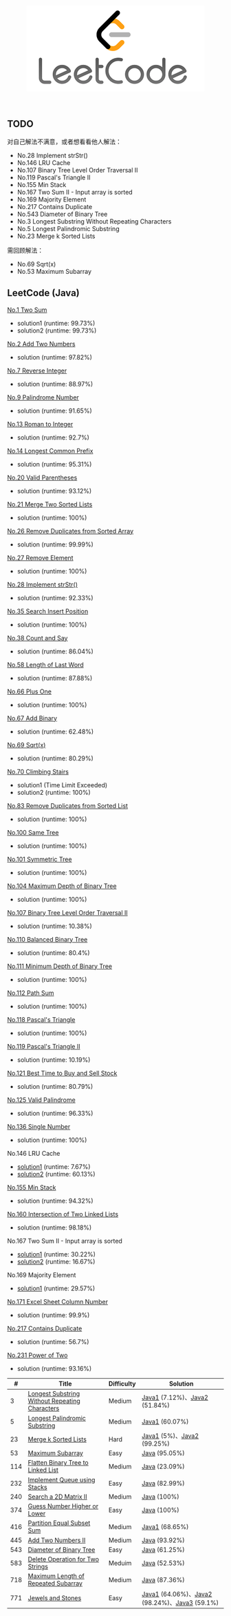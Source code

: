 <p align="center"><img src="https://raw.githubusercontent.com/lewiszlw/notebooks/master/assets/leetcode/leetcode-icon.jpeg"></p>

<p align="center">
    <img src="https://img.shields.io/badge/53/1023-Solved/Total-blue.svg" alt="">
    <img src="https://img.shields.io/badge/Easy-42-green.svg" alt="">
    <img src="https://img.shields.io/badge/Medium-9-orange.svg" alt="">
    <img src="https://img.shields.io/badge/Hard-2-red.svg" alt="">
    <img src="https://img.shields.io/badge/language-java|c-yellow.svg" alt="">
</p>

## TODO
对自己解法不满意，或者想看看他人解法：
- No.28 Implement strStr()
- No.146 LRU Cache 
- No.107 Binary Tree Level Order Traversal II
- No.119 Pascal's Triangle II
- No.155 Min Stack
- No.167 Two Sum II - Input array is sorted
- No.169 Majority Element
- No.217 Contains Duplicate
- No.543 Diameter of Binary Tree
- No.3 Longest Substring Without Repeating Characters
- No.5 Longest Palindromic Substring
- No.23 Merge k Sorted Lists 

需回顾解法：
- No.69 Sqrt(x)
- No.53 Maximum Subarray

## LeetCode (Java)
[No.1 Two Sum](https://github.com/lewiszlw/leetcode/blob/master/leetcode-java/src/main/java/leetcode/algorithms/_001TwoSum.java)
- solution1 (runtime: 99.73%)
- solution2 (runtime: 99.73%)

[No.2 Add Two Numbers](https://github.com/lewiszlw/leetcode/blob/master/leetcode-java/src/main/java/leetcode/algorithms/_0002AddTwoNumbers.java)
- solution (runtime: 97.82%)

[No.7 Reverse Integer](https://github.com/lewiszlw/leetcode/blob/master/leetcode-java/src/main/java/leetcode/algorithms/_007ReverseInteger.java)
- solution (runtime: 88.97%)

[No.9 Palindrome Number](https://github.com/lewiszlw/leetcode/blob/master/leetcode-java/src/main/java/leetcode/algorithms/_009PalindromeNumber.java)
- solution (runtime: 91.65%)

[No.13 Roman to Integer](https://github.com/lewiszlw/leetcode/blob/master/leetcode-java/src/main/java/leetcode/algorithms/_0013RomanToInteger.java)
- solution (runtime: 92.7%)

[No.14 Longest Common Prefix](https://github.com/lewiszlw/leetcode/blob/master/leetcode-java/src/main/java/leetcode/algorithms/_0014LongestCommonPrefix.java)
- solution (runtime: 95.31%)

[No.20 Valid Parentheses](https://github.com/lewiszlw/leetcode/blob/master/leetcode-java/src/main/java/leetcode/algorithms/_0020ValidParentheses.java)
- solution (runtime: 93.12%)

[No.21 Merge Two Sorted Lists](https://github.com/lewiszlw/leetcode/blob/master/leetcode-java/src/main/java/leetcode/algorithms/_0021MergeTwoSortedLists.java)
- solution (runtime: 100%)

[No.26 Remove Duplicates from Sorted Array](https://github.com/lewiszlw/leetcode/blob/master/leetcode-java/src/main/java/leetcode/algorithms/_0026RemoveDuplicatesFromSortedArray.java)
- solution (runtime: 99.99%)

[No.27 Remove Element](https://github.com/lewiszlw/leetcode/blob/master/leetcode-java/src/main/java/leetcode/algorithms/_0027RemoveElement.java)
- solution (runtime: 100%)

[No.28 Implement strStr()](https://github.com/lewiszlw/leetcode/blob/master/leetcode-java/src/main/java/leetcode/algorithms/_0028ImplementstrStr.java)
- solution (runtime: 92.33%)

[No.35 Search Insert Position](https://github.com/lewiszlw/leetcode/blob/master/leetcode-java/src/main/java/leetcode/algorithms/_0035SearchInsertPosition.java)
- solution (runtime: 100%)

[No.38 Count and Say](https://github.com/lewiszlw/leetcode/blob/master/leetcode-java/src/main/java/leetcode/algorithms/_0038CountAndSay.java)
- solution (runtime: 86.04%)

[No.58 Length of Last Word](https://github.com/lewiszlw/leetcode/blob/master/leetcode-java/src/main/java/leetcode/algorithms/_0058LengthOfLastWord.java)
- solution (runtime: 87.88%)

[No.66 Plus One](https://github.com/lewiszlw/leetcode/blob/master/leetcode-java/src/main/java/leetcode/algorithms/_0066PlusOne.java)
- solution (runtime: 100%)

[No.67 Add Binary](https://github.com/lewiszlw/leetcode/blob/master/leetcode-java/src/main/java/leetcode/algorithms/_0067AddBinary.java)
- solution (runtime: 62.48%)

[No.69 Sqrt(x)](https://github.com/lewiszlw/leetcode/blob/master/leetcode-java/src/main/java/leetcode/algorithms/_0069Sqrtx.java)
- solution (runtime: 80.29%)

[No.70 Climbing Stairs](https://github.com/lewiszlw/leetcode/blob/master/leetcode-java/src/main/java/leetcode/algorithms/_0070ClimbingStairs.java)
- solution1 (Time Limit Exceeded)
- solution2 (runtime: 100%)

[No.83 Remove Duplicates from Sorted List](https://github.com/lewiszlw/leetcode/blob/master/leetcode-java/src/main/java/leetcode/algorithms/_0083RemoveDuplicatesFromSortedList.java)
- solution (runtime: 100%)

[No.100 Same Tree](https://github.com/lewiszlw/leetcode/blob/master/leetcode-java/src/main/java/leetcode/algorithms/_0100SameTree.java)
- solution (runtime: 100%)

[No.101 Symmetric Tree](https://github.com/lewiszlw/leetcode/blob/master/leetcode-java/src/main/java/leetcode/algorithms/_0101SymmetricTree.java)
- solution (runtime: 100%)

[No.104 Maximum Depth of Binary Tree](https://github.com/lewiszlw/leetcode/blob/master/leetcode-java/src/main/java/leetcode/algorithms/_0104MaximumDepthOfBinaryTree.java)
- solution (runtime: 100%)

[No.107 Binary Tree Level Order Traversal II](https://github.com/lewiszlw/leetcode/blob/master/leetcode-java/src/main/java/leetcode/algorithms/_0107BinaryTreeLevelOrderTraversalII.java)
- solution (runtime: 10.38%)

[No.110 Balanced Binary Tree](https://github.com/lewiszlw/leetcode/blob/master/leetcode-java/src/main/java/leetcode/algorithms/_0110BalancedBinaryTree.java)
- solution (runtime: 80.4%)

[No.111 Minimum Depth of Binary Tree](https://github.com/lewiszlw/leetcode/blob/master/leetcode-java/src/main/java/leetcode/algorithms/_0111MinimumDepthOfBinaryTree.java)
- solution (runtime: 100%)

[No.112 Path Sum](https://github.com/lewiszlw/leetcode/blob/master/leetcode-java/src/main/java/leetcode/algorithms/_0112PathSum.java)
- solution (runtime: 100%)

[No.118 Pascal's Triangle](https://github.com/lewiszlw/leetcode/blob/master/leetcode-java/src/main/java/leetcode/algorithms/_0118PascalsTriangle.java)
- solution (runtime: 100%)

[No.119 Pascal's Triangle II](https://github.com/lewiszlw/leetcode/blob/master/leetcode-java/src/main/java/leetcode/algorithms/_0119PascalsTriangleII.java)
- solution (runtime: 10.19%)

[No.121 Best Time to Buy and Sell Stock](https://github.com/lewiszlw/leetcode/blob/master/leetcode-java/src/main/java/leetcode/algorithms/_0121BestTimeToBuyAndSellStock.java)
- solution (runtime: 80.79%)

[No.125 Valid Palindrome](https://github.com/lewiszlw/leetcode/blob/master/leetcode-java/src/main/java/leetcode/algorithms/_0125ValidPalindrome.java)
- solution (runtime: 96.33%)

[No.136 Single Number](https://github.com/lewiszlw/leetcode/blob/master/leetcode-java/src/main/java/leetcode/algorithms/_136SingleNumber.java)
- solution (runtime: 100%)

No.146 LRU Cache 
- [solution1](https://github.com/lewiszlw/leetcode/blob/master/leetcode-java/src/main/java/leetcode/algorithms/_0126LRUCache.java) (runtime: 7.67%)
- [solution2](https://github.com/lewiszlw/leetcode/blob/master/leetcode-java/src/main/java/leetcode/algorithms/_0126LRUCache2.java) (runtime: 60.13%)

[No.155 Min Stack](https://github.com/lewiszlw/leetcode/blob/master/leetcode-java/src/main/java/leetcode/algorithms/_0155MinStack.java)
- solution (runtime: 94.32%)

[No.160 Intersection of Two Linked Lists](https://github.com/lewiszlw/leetcode/blob/master/leetcode-java/src/main/java/leetcode/algorithms/_0160IntersectionOfTwoLinkedLists.java)
- solution (runtime: 98.18%)

No.167 Two Sum II - Input array is sorted
- [solution1](https://github.com/lewiszlw/leetcode/blob/master/leetcode-java/src/main/java/leetcode/algorithms/_0167TwoSumII.java) (runtime: 30.22%)
- [solution2](https://github.com/lewiszlw/leetcode/blob/master/leetcode-java/src/main/java/leetcode/algorithms/_0167TwoSumII.java) (runtime: 16.67%)

No.169 Majority Element
- [solution1](https://github.com/lewiszlw/leetcode/blob/master/leetcode-java/src/main/java/leetcode/algorithms/_0169MajorityElement.java) (runtime: 29.57%)

[No.171 Excel Sheet Column Number](https://github.com/lewiszlw/leetcode/blob/master/leetcode-java/src/main/java/leetcode/algorithms/_0171ExcelSheetColumnNumber.java)
- solution (runtime: 99.9%)

[No.217 Contains Duplicate](https://github.com/lewiszlw/leetcode/blob/master/leetcode-java/src/main/java/leetcode/algorithms/_0217ContainsDuplicate.java)
- solution (runtime: 56.7%)

[No.231 Power of Two](https://github.com/lewiszlw/leetcode/blob/master/leetcode-java/src/main/java/leetcode/algorithms/_0231PowerOfTwo.java)
- solution (runtime: 93.16%)

| # | Title | Difficulty | Solution |
|---|-------|------------|-----------|
| 3 | [Longest Substring Without Repeating Characters](https://leetcode.com/problems/longest-substring-without-repeating-characters/description/) | Medium | [Java1](https://github.com/lewiszlw/leetcode/blob/master/leetcode-java/src/main/java/leetcode/algorithms/_0003LongestSubstringWithoutRepeatingCharacters.java) (7.12%)、[Java2](https://github.com/lewiszlw/leetcode/blob/master/leetcode-java/src/main/java/leetcode/algorithms/_0003LongestSubstringWithoutRepeatingCharacters.java) (51.84%)
| 5 | [Longest Palindromic Substring](https://leetcode.com/problems/longest-palindromic-substring/description/) | Medium | [Java1](https://github.com/lewiszlw/leetcode/blob/master/leetcode-java/src/main/java/leetcode/algorithms/_0005LongestPalindromicSubstring.java) (60.07%)
| 23 | [Merge k Sorted Lists](https://leetcode.com/problems/merge-k-sorted-lists/description/) | Hard | [Java1](https://github.com/lewiszlw/leetcode/blob/master/leetcode-java/src/main/java/leetcode/algorithms/_0023MergeKSortedLists.java) (5%)、[Java2](https://github.com/lewiszlw/leetcode/blob/master/leetcode-java/src/main/java/leetcode/algorithms/_0023MergeKSortedLists.java) (99.25%)
| 53 | [Maximum Subarray](https://leetcode.com/problems/maximum-subarray/description/) | Easy | [Java](https://github.com/lewiszlw/leetcode/blob/master/leetcode-java/src/main/java/leetcode/algorithms/_0053MaximumSubarray.java) (95.05%) | 
| 114 | [Flatten Binary Tree to Linked List](https://leetcode.com/problems/flatten-binary-tree-to-linked-list/description/) | Medium | [Java](https://github.com/lewiszlw/leetcode/blob/master/leetcode-java/src/main/java/leetcode/algorithms/_0114FlattenBinaryTreeToLinkedList.java) (23.09%)
| 232 | [Implement Queue using Stacks](https://leetcode.com/problems/implement-queue-using-stacks/) | Easy | [Java](https://github.com/lewiszlw/leetcode/blob/master/leetcode-java/src/main/java/leetcode/algorithms/_0232ImplementQueueUsingStacks.java) (82.99%) |
| 240 | [Search a 2D Matrix II](https://leetcode.com/problems/search-a-2d-matrix-ii/description/) | Medium | [Java](https://github.com/lewiszlw/leetcode/blob/master/leetcode-java/src/main/java/leetcode/algorithms/_0240SearchA2DMatrixII.java) (100%)
| 374 | [Guess Number Higher or Lower](https://leetcode.com/problems/guess-number-higher-or-lower/) | Easy | [Java](https://github.com/lewiszlw/leetcode/blob/master/leetcode-java/src/main/java/leetcode/algorithms/_0374GuessNumberHigherOrLower.java) (100%) |
| 416 | [Partition Equal Subset Sum](https://leetcode.com/problems/partition-equal-subset-sum/description/) | Medium | [Java1](https://github.com/lewiszlw/leetcode/blob/master/leetcode-java/src/main/java/leetcode/algorithms/_0416PartitionEqualSubsetSum.java) (68.65%)
| 445 | [Add Two Numbers II](https://leetcode.com/problems/add-two-numbers-ii/) | Medium | [Java](https://github.com/lewiszlw/leetcode/blob/master/leetcode-java/src/main/java/leetcode/algorithms/_0445AddTwoNumbersII.java) (93.92%) |
| 543 | [Diameter of Binary Tree](https://leetcode.com/problems/diameter-of-binary-tree/) | Easy | [Java](https://github.com/lewiszlw/leetcode/blob/master/leetcode-java/src/main/java/leetcode/algorithms/_0543DiameterOfBinaryTree.java) (61.25%) |
| 583 | [Delete Operation for Two Strings](https://leetcode.com/problems/delete-operation-for-two-strings/description/) | Meduim | [Java](https://github.com/lewiszlw/leetcode/blob/master/leetcode-java/src/main/java/leetcode/algorithms/_0583DeleteOperationForTwoStrings.java) (52.53%) |
| 718 | [Maximum Length of Repeated Subarray](https://leetcode.com/problems/maximum-length-of-repeated-subarray/description/) | Medium | [Java](https://github.com/lewiszlw/leetcode/blob/master/leetcode-java/src/main/java/leetcode/algorithms/_0718MaximumLengthOfRepeatedSubarray.java) (87.36%) |
| 771 | [Jewels and Stones](https://leetcode.com/problems/jewels-and-stones/) | Easy | [Java1](https://github.com/lewiszlw/leetcode/blob/master/leetcode-java/src/main/java/leetcode/algorithms/_0771JewelsAndStones.java) (64.06%)、[Java2](https://github.com/lewiszlw/leetcode/blob/master/leetcode-java/src/main/java/leetcode/algorithms/_0771JewelsAndStones.java) (98.24%)、[Java3](https://github.com/lewiszlw/leetcode/blob/master/leetcode-java/src/main/java/leetcode/algorithms/_0771JewelsAndStones.java) (59.1%) |